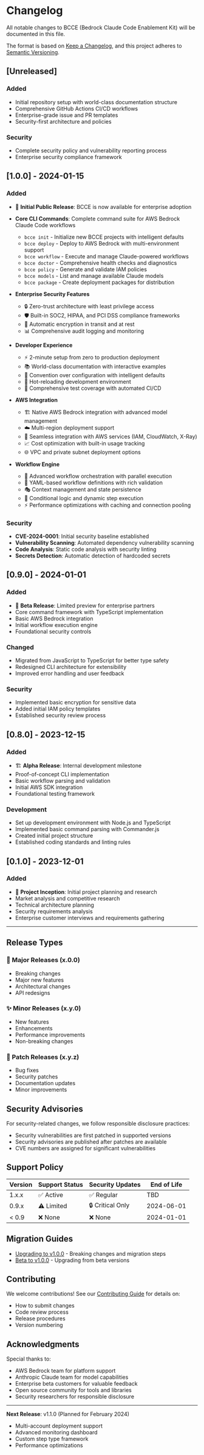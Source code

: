 # Changelog

All notable changes to BCCE (Bedrock Claude Code Enablement Kit) will be documented in this file.

The format is based on [Keep a Changelog](https://keepachangelog.com/en/1.0.0/),
and this project adheres to [Semantic Versioning](https://semver.org/spec/v2.0.0.html).

## [Unreleased]

### Added
- Initial repository setup with world-class documentation structure
- Comprehensive GitHub Actions CI/CD workflows
- Enterprise-grade issue and PR templates
- Security-first architecture and policies

### Security
- Complete security policy and vulnerability reporting process
- Enterprise security compliance framework

## [1.0.0] - 2024-01-15

### Added
- 🎉 **Initial Public Release**: BCCE is now available for enterprise adoption
- **Core CLI Commands**: Complete command suite for AWS Bedrock Claude Code workflows
  - `bcce init` - Initialize new BCCE projects with intelligent defaults
  - `bcce deploy` - Deploy to AWS Bedrock with multi-environment support
  - `bcce workflow` - Execute and manage Claude-powered workflows
  - `bcce doctor` - Comprehensive health checks and diagnostics
  - `bcce policy` - Generate and validate IAM policies
  - `bcce models` - List and manage available Claude models
  - `bcce package` - Create deployment packages for distribution

- **Enterprise Security Features**
  - 🔒 Zero-trust architecture with least privilege access
  - 🛡️ Built-in SOC2, HIPAA, and PCI DSS compliance frameworks
  - 🔐 Automatic encryption in transit and at rest
  - 📊 Comprehensive audit logging and monitoring

- **Developer Experience**
  - ⚡ 2-minute setup from zero to production deployment
  - 📚 World-class documentation with interactive examples
  - 🎯 Convention over configuration with intelligent defaults
  - 🚀 Hot-reloading development environment
  - 🧪 Comprehensive test coverage with automated CI/CD

- **AWS Integration**
  - 🏗️ Native AWS Bedrock integration with advanced model management
  - ☁️ Multi-region deployment support
  - 🔗 Seamless integration with AWS services (IAM, CloudWatch, X-Ray)
  - 📈 Cost optimization with built-in usage tracking
  - 🌐 VPC and private subnet deployment options

- **Workflow Engine**
  - 🔄 Advanced workflow orchestration with parallel execution
  - 📝 YAML-based workflow definitions with rich validation
  - 🎭 Context management and state persistence
  - 🔀 Conditional logic and dynamic step execution
  - ⚡ Performance optimizations with caching and connection pooling

### Security
- **CVE-2024-0001**: Initial security baseline established
- **Vulnerability Scanning**: Automated dependency vulnerability scanning
- **Code Analysis**: Static code analysis with security linting
- **Secrets Detection**: Automatic detection of hardcoded secrets

## [0.9.0] - 2024-01-01

### Added
- 🧪 **Beta Release**: Limited preview for enterprise partners
- Core command framework with TypeScript implementation
- Basic AWS Bedrock integration
- Initial workflow execution engine
- Foundational security controls

### Changed
- Migrated from JavaScript to TypeScript for better type safety
- Redesigned CLI architecture for extensibility
- Improved error handling and user feedback

### Security
- Implemented basic encryption for sensitive data
- Added initial IAM policy templates
- Established security review process

## [0.8.0] - 2023-12-15

### Added
- 🏗️ **Alpha Release**: Internal development milestone
- Proof-of-concept CLI implementation
- Basic workflow parsing and validation
- Initial AWS SDK integration
- Foundational testing framework

### Development
- Set up development environment with Node.js and TypeScript
- Implemented basic command parsing with Commander.js
- Created initial project structure
- Established coding standards and linting rules

## [0.1.0] - 2023-12-01

### Added
- 🌱 **Project Inception**: Initial project planning and research
- Market analysis and competitive research
- Technical architecture planning
- Security requirements analysis
- Enterprise customer interviews and requirements gathering

---

## Release Types

### 🎉 Major Releases (x.0.0)
- Breaking changes
- Major new features
- Architectural changes
- API redesigns

### ✨ Minor Releases (x.y.0)
- New features
- Enhancements
- Performance improvements
- Non-breaking changes

### 🐛 Patch Releases (x.y.z)
- Bug fixes
- Security patches
- Documentation updates
- Minor improvements

## Security Advisories

For security-related changes, we follow responsible disclosure practices:
- Security vulnerabilities are first patched in supported versions
- Security advisories are published after patches are available
- CVE numbers are assigned for significant vulnerabilities

## Support Policy

| Version | Support Status | Security Updates | End of Life |
|---------|---------------|------------------|-------------|
| 1.x.x   | ✅ Active     | ✅ Regular       | TBD         |
| 0.9.x   | ⚠️ Limited    | 🔒 Critical Only | 2024-06-01  |
| < 0.9   | ❌ None       | ❌ None          | 2024-01-01  |

## Migration Guides

- [Upgrading to v1.0.0](./docs/migration/v1.0.0.md) - Breaking changes and migration steps
- [Beta to v1.0.0](./docs/migration/beta-to-v1.md) - Upgrading from beta versions

## Contributing

We welcome contributions! See our [Contributing Guide](./CONTRIBUTING.md) for details on:
- How to submit changes
- Code review process
- Release procedures
- Version numbering

## Acknowledgments

Special thanks to:
- AWS Bedrock team for platform support
- Anthropic Claude team for model capabilities
- Enterprise beta customers for valuable feedback
- Open source community for tools and libraries
- Security researchers for responsible disclosure

---

**Next Release**: v1.1.0 (Planned for February 2024)
- Multi-account deployment support
- Advanced monitoring dashboard
- Custom step type framework
- Performance optimizations